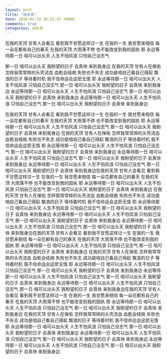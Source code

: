 ```yaml
---
layout: post
title: "出头天"
date: 2016-01-29 10:21:43 +0800
comments: true
categories: 出头天
---
```

在我的天顶 甘有人会看见
看到我不甘愿这样过一生
在我的一生 我甘愿来相信
每一朵花都有自己的春天
在我的天顶 大雨落不停
也不能改变到我的固执 耶
永远等待那一日 咱可以出头天
人生不怕风浪 只怕自己没志气
<!--more-->
那一日 咱可以出头天
我盼望的日子 会真快 来到我身边
在我的天顶 甘有人在保佑
怎样我常常摔的头壳流血
血乾会结痂 失败也不失志
成功是咱自己看自己得起
飘浪的日子 等待着时机
我不信命运会这麽无情 耶
永远等待那一日 咱可以出头天
人生不怕风浪 只怕自己没志气
那一日 咱可以出头天
我盼望的日子 会真快 来到我身边
永远等待那一日 咱可以出头天
人生不怕风浪 只怕自己没志气
那一日 咱可以出头天
我盼望的日子 会真快 来到我身边
永远等待那一日 咱可以出头天
人生不怕风浪 只怕自己没志气
那一日 咱可以出头天
我盼望的日子 会真快 来到我身边

在我的天顶 甘有人会看见
看到我不甘愿这样过一生
在我的一生 我甘愿来相信
每一朵花都有自己的春天
在我的天顶 大雨落不停
也不能改变到我的固执 耶
永远等待那一日 咱可以出头天
人生不怕风浪 只怕自己没志气
那一日 咱可以出头天
我盼望的日子 会真快 来到我身边
在我的天顶 甘有人在保佑
怎样我常常摔的头壳流血
血乾会结痂 失败也不失志
成功是咱自己看自己得起
飘浪的日子 等待着时机
我不信命运会这麽无情 耶
永远等待那一日 咱可以出头天
人生不怕风浪 只怕自己没志气
那一日 咱可以出头天
我盼望的日子 会真快 来到我身边
永远等待那一日 咱可以出头天
人生不怕风浪 只怕自己没志气
那一日 咱可以出头天
我盼望的日子 会真快 来到我身边
永远等待那一日 咱可以出头天
人生不怕风浪 只怕自己没志气
那一日 咱可以出头天
我盼望的日子 会真快 来到我身边在我的天顶 甘有人会看见
看到我不甘愿这样过一生
在我的一生 我甘愿来相信
每一朵花都有自己的春天
在我的天顶 大雨落不停
也不能改变到我的固执 耶
永远等待那一日 咱可以出头天
人生不怕风浪 只怕自己没志气
那一日 咱可以出头天
我盼望的日子 会真快 来到我身边
在我的天顶 甘有人在保佑
怎样我常常摔的头壳流血
血乾会结痂 失败也不失志
成功是咱自己看自己得起
飘浪的日子 等待着时机
我不信命运会这麽无情 耶
永远等待那一日 咱可以出头天
人生不怕风浪 只怕自己没志气
那一日 咱可以出头天
我盼望的日子 会真快 来到我身边
永远等待那一日 咱可以出头天
人生不怕风浪 只怕自己没志气
那一日 咱可以出头天
我盼望的日子 会真快 来到我身边
永远等待那一日 咱可以出头天
人生不怕风浪 只怕自己没志气
那一日 咱可以出头天
我盼望的日子 会真快 来到我身边在我的天顶 甘有人会看见
看到我不甘愿这样过一生
在我的一生 我甘愿来相信
每一朵花都有自己的春天
在我的天顶 大雨落不停
也不能改变到我的固执 耶
永远等待那一日 咱可以出头天
人生不怕风浪 只怕自己没志气
那一日 咱可以出头天
我盼望的日子 会真快 来到我身边
在我的天顶 甘有人在保佑
怎样我常常摔的头壳流血
血乾会结痂 失败也不失志
成功是咱自己看自己得起
飘浪的日子 等待着时机
我不信命运会这麽无情 耶
永远等待那一日 咱可以出头天
人生不怕风浪 只怕自己没志气
那一日 咱可以出头天
我盼望的日子 会真快 来到我身边
永远等待那一日 咱可以出头天
人生不怕风浪 只怕自己没志气
那一日 咱可以出头天
我盼望的日子 会真快 来到我身边
永远等待那一日 咱可以出头天
人生不怕风浪 只怕自己没志气
那一日 咱可以出头天
我盼望的日子 会真快 来到我身边在我的天顶 甘有人会看见
看到我不甘愿这样过一生
在我的一生 我甘愿来相信
每一朵花都有自己的春天
在我的天顶 大雨落不停
也不能改变到我的固执 耶
永远等待那一日 咱可以出头天
人生不怕风浪 只怕自己没志气
那一日 咱可以出头天
我盼望的日子 会真快 来到我身边
在我的天顶 甘有人在保佑
怎样我常常摔的头壳流血
血乾会结痂 失败也不失志
成功是咱自己看自己得起
飘浪的日子 等待着时机
我不信命运会这麽无情 耶
永远等待那一日 咱可以出头天
人生不怕风浪 只怕自己没志气
那一日 咱可以出头天
我盼望的日子 会真快 来到我身边
永远等待那一日 咱可以出头天
人生不怕风浪 只怕自己没志气
那一日 咱可以出头天
我盼望的日子 会真快 来到我身边
永远等待那一日 咱可以出头天
人生不怕风浪 只怕自己没志气
那一日 咱可以出头天
我盼望的日子 会真快 来到我身边